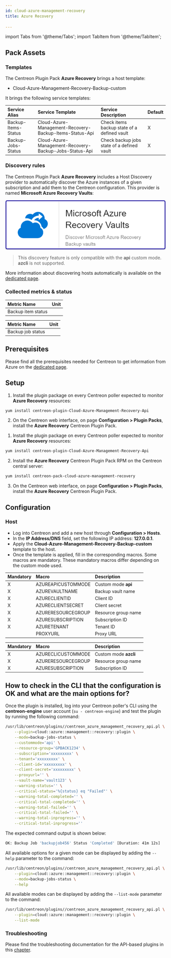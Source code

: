 ```yaml
---
id: cloud-azure-management-recovery
title: Azure Recovery

---
```


import Tabs from '@theme/Tabs';
import TabItem from '@theme/TabItem';


## Pack Assets

### Templates

The Centreon Plugin Pack **Azure Recovery** brings a host template:

* Cloud-Azure-Management-Recovery-Backup-custom

It brings the following service templates:

| Service Alias       | Service Template                                        | Service Description                         | Default |
| :------------------ | :------------------------------------------------------ | :------------------------------------------ | :------ |
| Backup-Items-Status | Cloud-Azure-Management-Recovery-Backup-Items-Status-Api | Check items backup state of a defined vault | X       |
| Backup-Jobs-Status  | Cloud-Azure-Management-Recovery-Backup-Jobs-Status-Api  | Check backup jobs state of a defined vault  | X       |

### Discovery rules

The Centreon Plugin Pack **Azure Recovery** includes a Host Discovery provider to
automatically discover the Azure instances of a given subscription and add them
to the Centreon configuration. This provider is named **Microsoft Azure Recovery Vaults**:

![image](../../../assets/integrations/plugin-packs/procedures/cloud-azure-management-recovery-provider.png)

> This discovery feature is only compatible with the **api** custom mode. **azcli** is not supported.

More information about discovering hosts automatically is available on the [dedicated page](/docs/monitoring/discovery/hosts-discovery).

### Collected metrics & status

<Tabs groupId="sync">
<TabItem value="Backup-Items-Status" label="Backup-Items-Status">

| Metric Name                 | Unit  |
|:----------------------------|:------|
| Backup item status          |       |

</TabItem>
<TabItem value="Backup-Jobs-Status" label="Backup-Jobs-Status">

| Metric Name                 | Unit  |
|:----------------------------|:------|
| Backup job status           |       |

</TabItem>
</Tabs>

## Prerequisites

Please find all the prerequisites needed for Centreon to get information from Azure on the [dedicated page](../getting-started/how-to-guides/azure-credential-configuration.md).

## Setup

<Tabs groupId="sync">
<TabItem value="Online License" label="Online License">

1. Install the plugin package on every Centreon poller expected to monitor **Azure Recovery** resources:

```bash
yum install centreon-plugin-Cloud-Azure-Management-Recovery-Api
```

2. On the Centreon web interface, on page **Configuration > Plugin Packs**, install the **Azure Recovery** Centreon Plugin Pack.

</TabItem>
<TabItem value="Offline License" label="Offline License">

1. Install the plugin package on every Centreon poller expected to monitor **Azure Recovery** resources:

```bash
yum install centreon-plugin-Cloud-Azure-Management-Recovery-Api
```

2. Install the **Azure Recovery** Centreon Plugin Pack RPM on the Centreon central server:

```bash
yum install centreon-pack-cloud-azure-management-recovery
```

3. On the Centreon web interface, on page **Configuration > Plugin Packs**, install the **Azure Recovery** Centreon Plugin Pack.

</TabItem>
</Tabs>

## Configuration

### Host

* Log into Centreon and add a new host through **Configuration > Hosts**.
* In the **IP Address/DNS** field, set the following IP address: **127.0.0.1**.
* Apply the **Cloud-Azure-Management-Recovery-Backup-custom** template to the host.
* Once the template is applied, fill in the corresponding macros. Some macros are mandatory.
  These mandatory macros differ depending on the custom mode used.

<Tabs groupId="sync">
<TabItem value="Azure Monitor API" label="Azure Monitor API">

| Mandatory | Macro              | Description                                  |
| :-------- | :----------------- | :------------------------------------------- |
| X         | AZUREAPICUSTOMMODE | Custom mode **api**                          |
| X         | AZUREVAULTNAME     | Backup vault name                            |
| X         | AZURECLIENTID      | Client ID                                    |
| X         | AZURECLIENTSECRET  | Client secret                                |
| X         | AZURERESOURCEGROUP | Resource group name                          |
| X         | AZURESUBSCRIPTION  | Subscription ID                              |
| X         | AZURETENANT        | Tenant ID                                    |
|           | PROXYURL           | Proxy URL                                    |

</TabItem>
<TabItem value="Azure AZ CLI" label="Azure AZ CLI">

| Mandatory | Macro              | Description                                  |
| :-------- | :----------------- | :------------------------------------------- |
|  X        | AZURECLICUSTOMMODE | Custom mode **azcli**                        |
|  X        | AZURERESOURCEGROUP | Resource group name                          |
|  X        | AZURESUBSCRIPTION  | Subscription ID                              |

</TabItem>
</Tabs>

## How to check in the CLI that the configuration is OK and what are the main options for?

Once the plugin is installed, log into your Centreon poller's CLI using the
**centreon-engine** user account (`su - centreon-engine`) and test the plugin by
running the following command:

```bash
/usr/lib/centreon/plugins//centreon_azure_management_recovery_api.pl \
    --plugin=cloud::azure::management::recovery::plugin \
    --mode=backup-jobs-status \
    --custommode='api' \
    --resource-group='GPBACK1234' \
    --subscription='xxxxxxxxx' \
    --tenant='xxxxxxxxx' \
    --client-id='xxxxxxxxx' \
    --client-secret='xxxxxxxxx' \
    --proxyurl='' \
    --vault-name='vault123' \
    --warning-status='' \
    --critical-status='%{status} eq "Failed"' \
    --warning-total-completed='' \
    --critical-total-completed='' \
    --warning-total-failed='' \
    --critical-total-failed='' \
    --warning-total-inprogress='' \
    --critical-total-inprogress='' 
```

The expected command output is shown below:

```bash
OK: Backup Job 'backupjob456' Status 'Completed' [Duration: 41m 12s]
```

All available options for a given mode can be displayed by adding the
`--help` parameter to the command:

```bash
/usr/lib/centreon/plugins//centreon_azure_management_recovery_api.pl \
    --plugin=cloud::azure::management::recovery::plugin \
    --mode=backup-jobs-status \
    --help
```

All available modes can be displayed by adding the `--list-mode` parameter to
the command:

```bash
/usr/lib/centreon/plugins//centreon_azure_management_recovery_api.pl \
    --plugin=cloud::azure::management::recovery::plugin \
    --list-mode
```

### Troubleshooting

Please find the troubleshooting documentation for the API-based plugins in
this [chapter](../getting-started/how-to-guides/troubleshooting-plugins.md#http-and-api-checks).